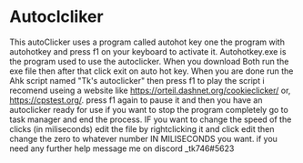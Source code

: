 # Autoclcliker
This autoClicker uses a program called autohot key one the program with autohotkey and press f1 on your keyboard to activate it.
Autohotkey.exe is the program used to use the autoclicker.
When you download Both run the exe file then after that click exit on auto hot key.
When you are done run the Ahk script named "Tk's autoclicker" then press f1 to play the script i recomend useing a website like https://orteil.dashnet.org/cookieclicker/ or, https://cpstest.org/.
press f1 again to pause it and then you have an autoclicker ready for use if you want to stop the program completely go to task manager and end the process.
IF you want to change the speed of the clicks (in miliseconds) edit the file by rightclicking it and click edit then change the zero to whatever number IN MILISECONDS you want.
if you need any further help message me on discord _tk746#5623
